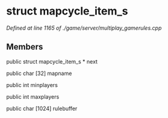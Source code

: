 # struct mapcycle_item_s

*Defined at line 1165 of ./game/server/multiplay_gamerules.cpp*

## Members

public struct mapcycle_item_s * next

public char [32] mapname

public int minplayers

public int maxplayers

public char [1024] rulebuffer



